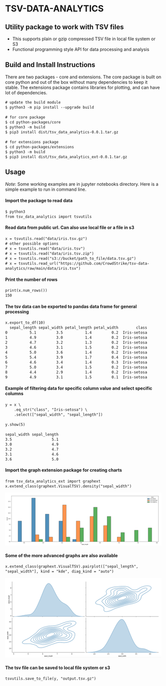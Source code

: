 # TSV-DATA-ANALYTICS 

## Utility package to work with TSV files
 * This supports plain or gzip compressed TSV file in local file system or S3
 * Functional programming style API for data processing and analysis

## Build and Install Instructions
There are two packages - core and extensions. The core package is built on core python and out of the box without many dependencies
to keep it stable. The extensions package contains libraries for plotting, and can have lot of dependencies. 
```
# update the build module
$ python3 -m pip install --upgrade build

# for core package
$ cd python-packages/core
$ python3 -m build
$ pip3 install dist/tsv_data_analytics-0.0.1.tar.gz

# for extensions package
$ cd python-packages/extensions
$ python3 -m build
$ pip3 install dist/tsv_data_analytics_ext-0.0.1.tar.gz
```

## Usage
*Note*: Some working examples are in jupyter notebooks directory. Here is a simple example to run in command line.

#### Import the package to read data
```
$ python3
from tsv_data_analytics import tsvutils
```

#### Read data from public url. Can also use local file or a file in s3
```
x = tsvutils.read("data/iris.tsv.gz")
# other possible options
# x = tsvutils.read("data/iris.tsv")
# x = tsvutils.read("data/iris.tsv.zip")
# x = tsvutils.read("s3://bucket/path_to_file/data.tsv.gz")
# x = tsvutils.read_url("https://github.com/CrowdStrike/tsv-data-analytics/raw/main/data/iris.tsv")
```
#### Print the number of rows
```
print(x.num_rows())
150
```

#### The tsv data can be exported to pandas data frame for general processing
```
x.export_to_df(10)
  sepal_length sepal_width petal_length petal_width        class
0          5.1         3.5          1.4         0.2  Iris-setosa
1          4.9         3.0          1.4         0.2  Iris-setosa
2          4.7         3.2          1.3         0.2  Iris-setosa
3          4.6         3.1          1.5         0.2  Iris-setosa
4          5.0         3.6          1.4         0.2  Iris-setosa
5          5.4         3.9          1.7         0.4  Iris-setosa
6          4.6         3.4          1.4         0.3  Iris-setosa
7          5.0         3.4          1.5         0.2  Iris-setosa
8          4.4         2.9          1.4         0.2  Iris-setosa
9          4.9         3.1          1.5         0.1  Iris-setosa
```

#### Example of filtering data for specific column value and select specific columns
```
y = x \
    .eq_str("class", "Iris-setosa") \
    .select(["sepal_width", "sepal_length"])

y.show(5)

sepal_width	sepal_length
3.5        	         5.1
3.0        	         4.9
3.2        	         4.7
3.1        	         4.6
3.6        	         5.0
```
#### Import the graph extension package for creating charts
```
from tsv_data_analytics_ext import graphext
x.extend_class(graphext.VisualTSV).density("sepal_width")
```
![iris sepal_width histogram](images/iris-hist.png)

#### Some of the more advanced graphs are also available
```
x.extend_class(graphext.VisualTSV).pairplot(["sepal_length", "sepal_width"], kind = "kde", diag_kind = "auto")
```
![iris sepal_width pairplot](images/iris-pairplot.png)

#### The tsv file can be saved to local file system or s3
```
tsvutils.save_to_file(y, "output.tsv.gz")
```
